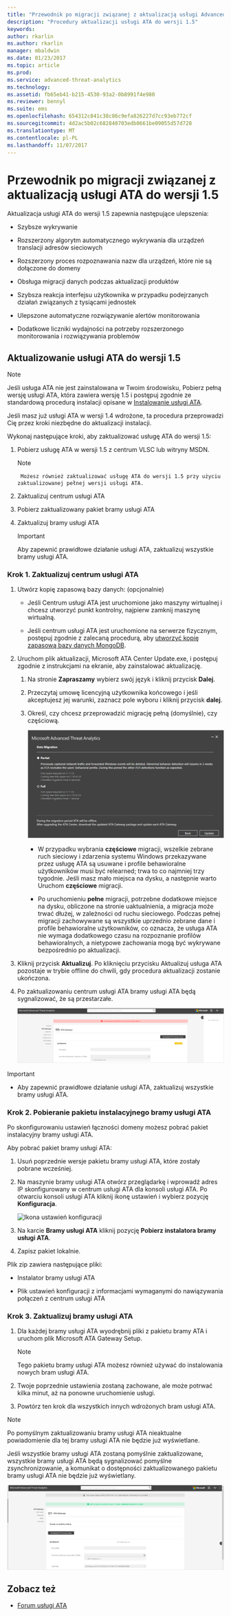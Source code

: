 ```yaml
---
title: "Przewodnik po migracji związanej z aktualizacją usługi Advanced Threat Analytics do wersji 1.5 | Dokumentacja firmy Microsoft"
description: "Procedury aktualizacji usługi ATA do wersji 1.5"
keywords: 
author: rkarlin
ms.author: rkarlin
manager: mbaldwin
ms.date: 01/23/2017
ms.topic: article
ms.prod: 
ms.service: advanced-threat-analytics
ms.technology: 
ms.assetid: fb65eb41-b215-4530-93a2-0b8991f4e980
ms.reviewer: bennyl
ms.suite: ems
ms.openlocfilehash: 654312c841c38c86c9efa826227d7cc93eb772cf
ms.sourcegitcommit: 4d2ac5b02c682840703edb0661be09055d57d728
ms.translationtype: MT
ms.contentlocale: pl-PL
ms.lasthandoff: 11/07/2017
---
```

# <a name="ata-update-to-15-migration-guide"></a>Przewodnik po migracji związanej z aktualizacją usługi ATA do wersji 1.5
Aktualizacja usługi ATA do wersji 1.5 zapewnia następujące ulepszenia:

-   Szybsze wykrywanie

-   Rozszerzony algorytm automatycznego wykrywania dla urządzeń translacji adresów sieciowych

-   Rozszerzony proces rozpoznawania nazw dla urządzeń, które nie są dołączone do domeny

-   Obsługa migracji danych podczas aktualizacji produktów

-   Szybsza reakcja interfejsu użytkownika w przypadku podejrzanych działań związanych z tysiącami jednostek

-   Ulepszone automatyczne rozwiązywanie alertów monitorowania

-   Dodatkowe liczniki wydajności na potrzeby rozszerzonego monitorowania i rozwiązywania problemów

## <a name="updating-ata-to-version-15"></a>Aktualizowanie usługi ATA do wersji 1.5
> [!NOTE]
> Jeśli usługa ATA nie jest zainstalowana w Twoim środowisku, Pobierz pełną wersję usługi ATA, która zawiera wersję 1.5 i postępuj zgodnie ze standardową procedurą instalacji opisane w [Instalowanie usługi ATA](install-ata-step1.md).

Jeśli masz już usługi ATA w wersji 1.4 wdrożone, ta procedura przeprowadzi Cię przez kroki niezbędne do aktualizacji instalacji.

Wykonaj następujące kroki, aby zaktualizować usługę ATA do wersji 1.5:

1.  Pobierz usługę ATA w wersji 1.5 z centrum VLSC lub witryny MSDN.
      > [!NOTE]
         Możesz również zaktualizować usługę ATA do wersji 1.5 przy użyciu zaktualizowanej pełnej wersji usługi ATA.


2.  Zaktualizuj centrum usługi ATA

3.  Pobierz zaktualizowany pakiet bramy usługi ATA

4.  Zaktualizuj bramy usługi ATA

    > [!IMPORTANT]
    > Aby zapewnić prawidłowe działanie usługi ATA, zaktualizuj wszystkie bramy usługi ATA.

### <a name="step-1-update-the-ata-center"></a>Krok 1. Zaktualizuj centrum usługi ATA

1.  Utwórz kopię zapasową bazy danych: (opcjonalnie)

    -   Jeśli Centrum usługi ATA jest uruchomione jako maszyny wirtualnej i chcesz utworzyć punkt kontrolny, najpierw zamknij maszynę wirtualną.

    -   Jeśli centrum usługi ATA jest uruchomione na serwerze fizycznym, postępuj zgodnie z zalecaną procedurą, aby [utworzyć kopię zapasową bazy danych MongoDB](https://docs.mongodb.org/manual/core/backups/).

2.  Uruchom plik aktualizacji, Microsoft ATA Center Update.exe, i postępuj zgodnie z instrukcjami na ekranie, aby zainstalować aktualizację.

    1.  Na stronie **Zapraszamy** wybierz swój język i kliknij przycisk **Dalej**.

    2.  Przeczytaj umowę licencyjną użytkownika końcowego i jeśli akceptujesz jej warunki, zaznacz pole wyboru i kliknij przycisk **dalej**.

    3.  Określ, czy chcesz przeprowadzić migrację pełną (domyślnie), czy częściową.

        ![Wybieranie migracji pełnej lub częściowej](media/ATA-center-fullpartial.png)

        -   W przypadku wybrania **częściowe** migracji, wszelkie zebrane ruch sieciowy i zdarzenia systemu Windows przekazywane przez usługę ATA są usuwane i profile behawioralne użytkowników musi być relearned; trwa to co najmniej trzy tygodnie. Jeśli masz mało miejsca na dysku, a następnie warto Uruchom **częściowe** migracji.

        -   Po uruchomieniu **pełne** migracji, potrzebne dodatkowe miejsce na dysku, obliczone na stronie uaktualnienia, a migracja może trwać dłużej, w zależności od ruchu sieciowego. Podczas pełnej migracji zachowywane są wszystkie uprzednio zebrane dane i profile behawioralne użytkowników, co oznacza, że usługa ATA nie wymaga dodatkowego czasu na rozpoznanie profilów behawioralnych, a nietypowe zachowania mogą być wykrywane bezpośrednio po aktualizacji.

3.  Kliknij przycisk **Aktualizuj**. Po kliknięciu przycisku Aktualizuj usługa ATA pozostaje w trybie offline do chwili, gdy procedura aktualizacji zostanie ukończona.

4.  Po zaktualizowaniu centrum usługi ATA bramy usługi ATA będą sygnalizować, że są przestarzałe.

    ![Obraz przedstawiający przestarzałe bramy](media/ATA-center-outdated.png)

> [!IMPORTANT]
> - Aby zapewnić prawidłowe działanie usługi ATA, zaktualizuj wszystkie bramy usługi ATA.

### <a name="step-2-download-the-ata-gateway-setup-package"></a>Krok 2. Pobieranie pakietu instalacyjnego bramy usługi ATA
Po skonfigurowaniu ustawień łączności domeny możesz pobrać pakiet instalacyjny bramy usługi ATA.

Aby pobrać pakiet bramy usługi ATA:

1.  Usuń poprzednie wersje pakietu bramy usługi ATA, które zostały pobrane wcześniej.

2.  Na maszynie bramy usługi ATA otwórz przeglądarkę i wprowadź adres IP skonfigurowany w centrum usługi ATA dla konsoli usługi ATA. Po otwarciu konsoli usługi ATA kliknij ikonę ustawień i wybierz pozycję **Konfiguracja**.

    ![Ikona ustawień konfiguracji](media/ATA-config-icon.png)

3.  Na karcie **Bramy usługi ATA** kliknij pozycję **Pobierz instalatora bramy usługi ATA**.

4.  Zapisz pakiet lokalnie.

Plik zip zawiera następujące pliki:

-   Instalator bramy usługi ATA

-   Plik ustawień konfiguracji z informacjami wymaganymi do nawiązywania połączeń z centrum usługi ATA

### <a name="step-3-update-the-ata-gateways"></a>Krok 3. Zaktualizuj bramy usługi ATA

1.  Dla każdej bramy usługi ATA wyodrębnij pliki z pakietu bramy ATA i uruchom plik Microsoft ATA Gateway Setup.

    > [!NOTE]
    > Tego pakietu bramy usługi ATA możesz również używać do instalowania nowych bram usługi ATA.

2.  Twoje poprzednie ustawienia zostaną zachowane, ale może potrwać kilka minut, aż na ponowne uruchomienie usługi.

3.  Powtórz ten krok dla wszystkich innych wdrożonych bram usługi ATA.

> [!NOTE]
> Po pomyślnym zaktualizowaniu bramy usługi ATA nieaktualne powiadomienie dla tej bramy usługi ATA nie będzie już wyświetlane.

Jeśli wszystkie bramy usługi ATA zostaną pomyślnie zaktualizowane, wszystkie bramy usługi ATA będą sygnalizować pomyślne zsynchronizowanie, a komunikat o dostępności zaktualizowanego pakietu bramy usługi ATA nie będzie już wyświetlany.

![Obraz przedstawiający zaktualizowane bramy](media/ATA-gw-updated.png)

## <a name="see-also"></a>Zobacz też

- [Forum usługi ATA](https://social.technet.microsoft.com/Forums/security/home?forum=mata)
